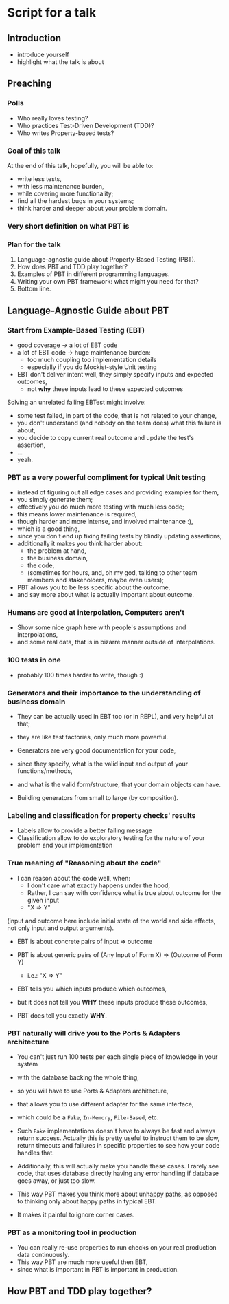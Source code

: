 # Script for a talk

## Introduction

- introduce yourself
- highlight what the talk is about

## Preaching

### Polls

- Who really loves testing?
- Who practices Test-Driven Development (TDD)?
- Who writes Property-based tests?

### Goal of this talk

At the end of this talk, hopefully, you will be able to:

- write less tests,
- with less maintenance burden,
- while covering more functionality;
- find all the hardest bugs in your systems;
- think harder and deeper about your problem domain.

### Very short definition on what PBT is

### Plan for the talk

1. Language-agnostic guide about Property-Based Testing (PBT).
2. How does PBT and TDD play together?
3. Examples of PBT in different programming languages.
4. Writing your own PBT framework: what might you need for that?
5. Bottom line.

## Language-Agnostic Guide about PBT

### Start from Example-Based Testing (EBT)

- good coverage -> a lot of EBT code
- a lot of EBT code -> huge maintenance burden:
  * too much coupling too implementation details
  * especially if you do Mockist-style Unit testing
- EBT don't deliver intent well, they simply specify inputs and expected outcomes,
  * not **why** these inputs lead to these expected outcomes

Solving an unrelated failing EBTest might involve:
- some test failed, in part of the code, that is not related to your change,
- you don't understand (and nobody on the team does) what this failure is about,
- you decide to copy current real outcome and update the test's assertion,
- ...
- yeah.

### PBT as a very powerful compliment for typical Unit testing

- instead of figuring out all edge cases and providing examples for them,
- you simply generate them;
- effectively you do much more testing with much less code;
- this means lower maintenance is required,
- though harder and more intense, and involved maintenance :),
- which is a good thing,
- since you don't end up fixing failing tests by blindly updating assertions;
- additionally it makes you think harder about:
  * the problem at hand,
  * the business domain,
  * the code,
  * (sometimes for hours, and, oh my god, talking to other team members and stakeholders, maybe even users);
- PBT allows you to be less specific about the outcome,
- and say more about what is actually important about outcome.

### Humans are good at interpolation, Computers aren't

- Show some nice graph here with people's assumptions and interpolations,
- and some real data, that is in bizarre manner outside of interpolations.

### 100 tests in one

- probably 100 times harder to write, though :)

### Generators and their importance to the understanding of business domain

- They can be actually used in EBT too (or in REPL), and very helpful at that;
- they are like test factories, only much more powerful.

- Generators are very good documentation for your code,
- since they specify, what is the valid input and output of your functions/methods,
- and what is the valid form/structure, that your domain objects can have.

- Building generators from small to large (by composition).

### Labeling and classification for property checks' results

- Labels allow to provide a better failing message
- Classification allow to do exploratory testing for the nature of your problem and your implementation

### True meaning of "Reasoning about the code"

- I can reason about the code well, when:
  * I don't care what exactly happens under the hood,
  * Rather, I can say with confidence what is true about outcome for the given input
  * "X => Y"

(input and outcome here include initial state of the world and side effects,
not only input and output arguments).

- EBT is about concrete pairs of input => outcome
- PBT is about generic pairs of (Any Input of Form X) => (Outcome of Form Y)
  * i.e.: "X => Y"

- EBT tells you which inputs produce which outcomes,
- but it does not tell you **WHY** these inputs produce these outcomes,
- PBT does tell you exactly **WHY**.

### PBT naturally will drive you to the Ports & Adapters architecture

- You can't just run 100 tests per each single piece of knowledge in your system
- with the database backing the whole thing,
- so you will have to use Ports & Adapters architecture,
- that allows you to use different adapter for the same interface,
- which could be a `Fake`, `In-Memory`, `File-Based`, etc.

- Such `Fake` implementations doesn't have to always be fast and always return success. Actually this is pretty useful to instruct them to be slow, return timeouts and failures in specific properties to see how your code handles that.
- Additionally, this will actually make you handle these cases. I rarely see code, that uses database directly having any error handling if database goes away, or just too slow.
- This way PBT makes you think more about unhappy paths, as opposed to thinking only about happy paths in typical EBT.
- It makes it painful to ignore corner cases.

### PBT as a monitoring tool in production

- You can really re-use properties to run checks on your real production data continuously.
- This way PBT are much more useful then EBT,
- since what is important in PBT is important in production.

## How PBT and TDD play together?
